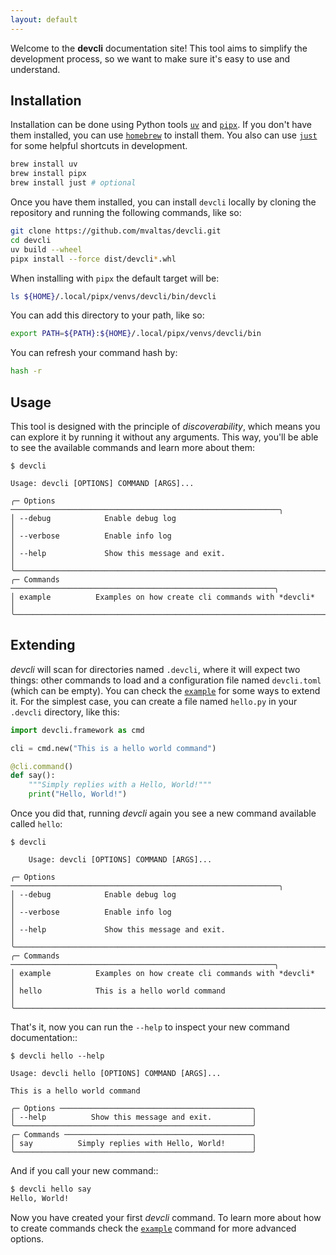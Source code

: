 ```yaml
---
layout: default
---
```


Welcome to the **devcli** documentation site! This tool aims to simplify the
development process, so we want to make sure it's easy to use and understand.

## Installation

Installation can be done using Python tools [`uv`](https://docs.astral.sh/uv/)
and [`pipx`](https://pypi.org/project/pipx/). If you don't have them installed,
you can use [`homebrew`](https://brew.sh/) to install them. You also can use
[`just`](https://github.com/casey/just) for some helpful shortcuts in development.


```bash
brew install uv
brew install pipx
brew install just # optional
```

Once you have them installed, you can install `devcli` locally by cloning the
repository and running the following commands, like so:

```bash
git clone https://github.com/mvaltas/devcli.git
cd devcli
uv build --wheel
pipx install --force dist/devcli*.whl
```

When installing with `pipx` the default target will be:

```bash
ls ${HOME}/.local/pipx/venvs/devcli/bin/devcli
```

You can add this directory to your path, like so:
```bash
export PATH=${PATH}:${HOME}/.local/pipx/venvs/devcli/bin
```

You can refresh your command hash by:
```bash
hash -r
```


## Usage

This tool is designed with the principle of *discoverability*, which means you
can explore it by running it without any arguments. This way, you'll be able to
see the available commands and learn more about them:

```
$ devcli

Usage: devcli [OPTIONS] COMMAND [ARGS]...

╭─ Options ────────────────────────────────────────────────────────────╮
│ --debug            Enable debug log                                  │
│ --verbose          Enable info log                                   │
│ --help             Show this message and exit.                       │
╰──────────────────────────────────────────────────────────────────────╯
╭─ Commands ───────────────────────────────────────────────────────────╮
│ example          Examples on how create cli commands with *devcli*   │
╰──────────────────────────────────────────────────────────────────────╯
```

## Extending

*devcli* will scan for directories named `.devcli`, where it will expect two
things: other commands to load and a configuration file named `devcli.toml`
(which can be empty). You can check the
[`example`](https://github.com/mvaltas/devcli/blob/main/.devcli/example.py) for
some ways to extend it. For the simplest case, you can create a file named
`hello.py` in your `.devcli` directory, like this:

```python
import devcli.framework as cmd

cli = cmd.new("This is a hello world command")

@cli.command()
def say():
    """Simply replies with a Hello, World!"""
    print("Hello, World!")

```

Once you did that, running *devcli* again you see a new command available called `hello`:

```
$ devcli

    Usage: devcli [OPTIONS] COMMAND [ARGS]...

╭─ Options ────────────────────────────────────────────────────────────╮
│ --debug            Enable debug log                                  │
│ --verbose          Enable info log                                   │
│ --help             Show this message and exit.                       │
╰──────────────────────────────────────────────────────────────────────╯
╭─ Commands ───────────────────────────────────────────────────────────╮
│ example          Examples on how create cli commands with *devcli*   │
│ hello            This is a hello world command                       │
╰──────────────────────────────────────────────────────────────────────╯

```

That's it, now you can run the `--help` to inspect your new command documentation::


```
$ devcli hello --help

Usage: devcli hello [OPTIONS] COMMAND [ARGS]...

This is a hello world command

╭─ Options ───────────────────────────────────────────╮
│ --help          Show this message and exit.         │
╰─────────────────────────────────────────────────────╯
╭─ Commands ──────────────────────────────────────────╮
│ say          Simply replies with Hello, World!      │
╰─────────────────────────────────────────────────────╯
```

And if you call your new command::

```bash
$ devcli hello say
Hello, World!
```

Now you have created your first *devcli* command. To learn more about how to create commands check
the [`example`](https://github.com/mvaltas/devcli/blob/main/.devcli/example.py) command for more
advanced options.

